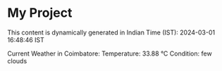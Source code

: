 # My Project

This content is dynamically generated in Indian Time (IST): 2024-03-01 16:48:46 IST


Current Weather in Coimbatore:
Temperature: 33.88 °C
Condition: few clouds
